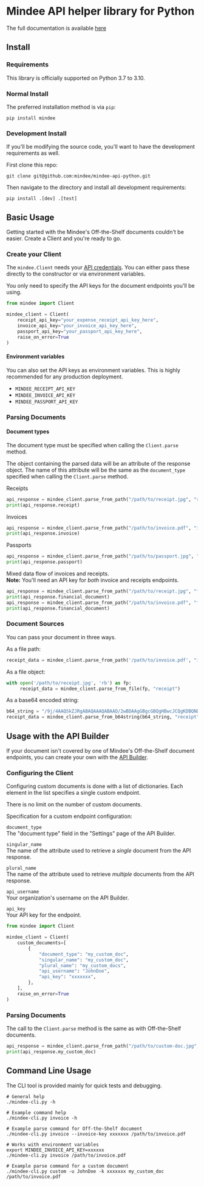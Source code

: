 # Mindee API helper library for Python

The full documentation is available [here](https://developers.mindee.com/docs/getting-started)

## Install

### Requirements

This library is officially supported on Python 3.7 to 3.10.

### Normal Install

The preferred installation method is via `pip`:
```shell script
pip install mindee
```

### Development Install

If you'll be modifying the source code, you'll want to have the development requirements
as well.

First clone this repo:
```shell script
git clone git@github.com:mindee/mindee-api-python.git
```

Then navigate to the directory and install all development requirements:
```shell script
pip install .[dev] .[test]
```

## Basic Usage

Getting started with the Mindee's Off-the-Shelf documents couldn't be easier.
Create a Client and you're ready to go.

### Create your Client

The `mindee.Client` needs your [API credentials](https://developers.mindee.com/docs/make-your-first-request#create-an-api-key).
You can either pass these directly to the constructor or via environment variables.

You only need to specify the API keys for the document endpoints you'll be using.

```python
from mindee import Client

mindee_client = Client(
    receipt_api_key="your_expense_receipt_api_key_here",
    invoice_api_key="your_invoice_api_key_here",
    passport_api_key="your_passport_api_key_here",
    raise_on_error=True
)
```

#### Environment variables
You can also set the API keys as environment variables.
This is highly recommended for any production deployment.

* `MINDEE_RECEIPT_API_KEY`
* `MINDEE_INVOICE_API_KEY`
* `MINDEE_PASSPORT_API_KEY`

### Parsing Documents

#### Document types
The document type must be specified when calling the `Client.parse` method.

The object containing the parsed data will be an attribute of the response object.
The name of this attribute will be the same as the `document_type`
specified when calling the `Client.parse` method.

Receipts
```python
api_response = mindee_client.parse_from_path("/path/to/receipt.jpg", "receipt")
print(api_response.receipt)
```
Invoices
```python
api_response = mindee_client.parse_from_path("/path/to/invoice.pdf", "invoice")
print(api_response.invoice)
```
Passports
```python
api_response = mindee_client.parse_from_path("/path/to/passport.jpg", "passport")
print(api_response.passport)
```

Mixed data flow of invoices and receipts.\
**Note:** You'll need an API key for _both_ invoice and receipts endpoints.
```python
api_response = mindee_client.parse_from_path("/path/to/receipt.jpg", "financial_document")
print(api_response.financial_document)
api_response = mindee_client.parse_from_path("/path/to/invoice.pdf", "financial_document")
print(api_response.financial_document)
```

### Document Sources

You can pass your document in three ways.

As a file path:
```python
receipt_data = mindee_client.parse_from_path('/path/to/invoice.pdf', "invoice")
```

As a file object:
```python
with open('/path/to/receipt.jpg', 'rb') as fp:
     receipt_data = mindee_client.parse_from_file(fp, "receipt")
```

As a base64 encoded string:
```python
b64_string = "/9j/4AAQSkZJRgABAQAAAQABAAD/2wBDAAgGBgcGBQgHBwcJCQgKDBQNDAsLD...."
receipt_data = mindee_client.parse_from_b64string(b64_string, "receipt")
```

## Usage with the API Builder

If your document isn't covered by one of Mindee's Off-the-Shelf document endpoints,
you can create your own with the
[API Builder](https://developers.mindee.com/docs/build-your-first-document-parsing-api).

### Configuring the Client

Configuring custom documents is done with a list of dictionaries.
Each element in the list specifies a single custom endpoint.

There is no limit on the number of custom documents.

Specification for a custom endpoint configuration:

`document_type`\
The "document type" field in the "Settings" page of the API Builder.

`singular_name`\
The name of the attribute used to retrieve a _single_ document from the API response.

`plural_name`\
The name of the attribute used to retrieve _multiple_ documents from the API response.

`api_username`\
Your organization's username on the API Builder.

`api_key`\
Your API key for the endpoint.

```python
from mindee import Client

mindee_client = Client(
    custom_documents=[
        {
            "document_type": "my_custom_doc",
            "singular_name": "my_custom_doc",
            "plural_name": "my_custom_docs",
            "api_username": "JohnDoe",
            "api_key": "xxxxxxx",
        },
    ],
    raise_on_error=True
)
```

### Parsing Documents

The call to the `Client.parse` method is the same as with Off-the-Shelf documents.

```python
api_response = mindee_client.parse_from_path("/path/to/custom-doc.jpg", "my_custom_doc")
print(api_response.my_custom_doc)
```

## Command Line Usage

The CLI tool is provided mainly for quick tests and debugging.

```shell
# General help
./mindee-cli.py -h

# Example command help
./mindee-cli.py invoice -h

# Example parse command for Off-the-Shelf document
./mindee-cli.py invoice --invoice-key xxxxxxx /path/to/invoice.pdf

# Works with environment variables
export MINDEE_INVOICE_API_KEY=xxxxxx
./mindee-cli.py invoice /path/to/invoice.pdf

# Example parse command for a custom document
./mindee-cli.py custom -u JohnDoe -k xxxxxxx my_custom_doc /path/to/invoice.pdf
```
